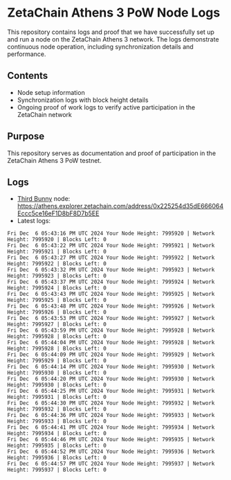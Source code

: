 # ZetaChain Athens 3 PoW Node Logs
This repository contains logs and proof that we have successfully set up and run a node on the ZetaChain Athens 3 network. The logs demonstrate continuous node operation, including synchronization details and performance.

## Contents
- Node setup information
- Synchronization logs with block height details
- Ongoing proof of work logs to verify active participation in the ZetaChain network

## Purpose
This repository serves as documentation and proof of participation in the ZetaChain Athens 3 PoW testnet.

## Logs

- [Third Bunny](https://thirdbunny.xyz/) node: https://athens.explorer.zetachain.com/address/0x225254d35dE666064Eccc5ce16eF1D8bF8D7b5EE
- Latest logs:
```
Fri Dec  6 05:43:16 PM UTC 2024 Your Node Height: 7995920 | Network Height: 7995920 | Blocks Left: 0
Fri Dec  6 05:43:22 PM UTC 2024 Your Node Height: 7995921 | Network Height: 7995921 | Blocks Left: 0
Fri Dec  6 05:43:27 PM UTC 2024 Your Node Height: 7995922 | Network Height: 7995922 | Blocks Left: 0
Fri Dec  6 05:43:32 PM UTC 2024 Your Node Height: 7995923 | Network Height: 7995923 | Blocks Left: 0
Fri Dec  6 05:43:37 PM UTC 2024 Your Node Height: 7995924 | Network Height: 7995924 | Blocks Left: 0
Fri Dec  6 05:43:43 PM UTC 2024 Your Node Height: 7995925 | Network Height: 7995925 | Blocks Left: 0
Fri Dec  6 05:43:48 PM UTC 2024 Your Node Height: 7995926 | Network Height: 7995926 | Blocks Left: 0
Fri Dec  6 05:43:53 PM UTC 2024 Your Node Height: 7995927 | Network Height: 7995927 | Blocks Left: 0
Fri Dec  6 05:43:59 PM UTC 2024 Your Node Height: 7995928 | Network Height: 7995928 | Blocks Left: 0
Fri Dec  6 05:44:04 PM UTC 2024 Your Node Height: 7995928 | Network Height: 7995928 | Blocks Left: 0
Fri Dec  6 05:44:09 PM UTC 2024 Your Node Height: 7995929 | Network Height: 7995929 | Blocks Left: 0
Fri Dec  6 05:44:14 PM UTC 2024 Your Node Height: 7995930 | Network Height: 7995930 | Blocks Left: 0
Fri Dec  6 05:44:20 PM UTC 2024 Your Node Height: 7995930 | Network Height: 7995930 | Blocks Left: 0
Fri Dec  6 05:44:25 PM UTC 2024 Your Node Height: 7995931 | Network Height: 7995931 | Blocks Left: 0
Fri Dec  6 05:44:30 PM UTC 2024 Your Node Height: 7995932 | Network Height: 7995932 | Blocks Left: 0
Fri Dec  6 05:44:36 PM UTC 2024 Your Node Height: 7995933 | Network Height: 7995933 | Blocks Left: 0
Fri Dec  6 05:44:41 PM UTC 2024 Your Node Height: 7995934 | Network Height: 7995934 | Blocks Left: 0
Fri Dec  6 05:44:46 PM UTC 2024 Your Node Height: 7995935 | Network Height: 7995935 | Blocks Left: 0
Fri Dec  6 05:44:52 PM UTC 2024 Your Node Height: 7995936 | Network Height: 7995936 | Blocks Left: 0
Fri Dec  6 05:44:57 PM UTC 2024 Your Node Height: 7995937 | Network Height: 7995937 | Blocks Left: 0
```
